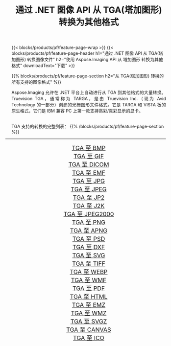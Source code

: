 ﻿---
title: 通过 .NET 图像 API 从 TGA(塔加图形) 转换为其他格式 
weight: 3920
url: /zh-hans/net/conversion/from/tga 
lang: zh-hans
langdirlevel: 2
locales: zh-hans,ja,it,ru,de,es,fr,nl,id,lt,pl,pt,vi,tr,ko,zh-hant,ar,hi,th,sv,cs,uk,he
description: 使用 Aspose.Imaging，您可以轻松地将 TGA(塔加图形) 转换为其他格式
---

{{< blocks/products/pf/feature-page-wrap >}}
{{< blocks/products/pf/feature-page-header h1="通过 .NET 图像 API 从 TGA(塔加图形) 转换图像文件" h2="使用 Aspose.Imaging API 从 塔加图形 转换为其他格式" downloadText="下载" >}}


{{% blocks/products/pf/feature-page-section  h2="从 TGA(塔加图形) 转换的所有支持的图像格式" %}}
<p align=justify>Aspose.Imaging 允许在 .NET 平台上自动进行从 TGA 到其他格式的大量转换。 Truevision TGA，通常称为 TARGA，是由 Truevision Inc.（现为 Avid Technology 的一部分）创建的光栅图形文件格式。它是 TARGA 和 VISTA 板的原生格式，它们是 IBM 兼容 PC 上第一款支持高彩/真彩显示的显卡。</p>
<br/>
TGA 支持的转换的完整列表：
{{% /blocks/products/pf/feature-page-section %}}
<div class="container-fluid productfamilypage bg-gray">
    <div class="convertypes bg-gray agp-content section">
        <div class="container">
		<hr style="margin-left:-20px;"/>
		<div class="row other-converters" style="gap: 10px;font-size: 19px;text-align:center;">
		    <div class='col-md-2 other-converter remove-lp remove-rp'><a href="/imaging/zh-hans/net/conversion/tga-to-bmp" style="padding:15px;">TGA 至 BMP</a></div><div class='col-md-2 other-converter remove-lp remove-rp'><a href="/imaging/zh-hans/net/conversion/tga-to-gif" style="padding:15px;">TGA 至 GIF</a></div><div class='col-md-2 other-converter remove-lp remove-rp'><a href="/imaging/zh-hans/net/conversion/tga-to-dicom" style="padding:15px;">TGA 至 DICOM</a></div><div class='col-md-2 other-converter remove-lp remove-rp'><a href="/imaging/zh-hans/net/conversion/tga-to-emf" style="padding:15px;">TGA 至 EMF</a></div><div class='col-md-2 other-converter remove-lp remove-rp'><a href="/imaging/zh-hans/net/conversion/tga-to-jpg" style="padding:15px;">TGA 至 JPG</a></div><div class='col-md-2 other-converter remove-lp remove-rp'><a href="/imaging/zh-hans/net/conversion/tga-to-jpeg" style="padding:15px;">TGA 至 JPEG</a></div><div class='col-md-2 other-converter remove-lp remove-rp'><a href="/imaging/zh-hans/net/conversion/tga-to-jp2" style="padding:15px;">TGA 至 JP2</a></div><div class='col-md-2 other-converter remove-lp remove-rp'><a href="/imaging/zh-hans/net/conversion/tga-to-j2k" style="padding:15px;">TGA 至 J2K</a></div><div class='col-md-2 other-converter remove-lp remove-rp'><a href="/imaging/zh-hans/net/conversion/tga-to-jpeg2000" style="padding:15px;">TGA 至 JPEG2000</a></div><div class='col-md-2 other-converter remove-lp remove-rp'><a href="/imaging/zh-hans/net/conversion/tga-to-png" style="padding:15px;">TGA 至 PNG</a></div><div class='col-md-2 other-converter remove-lp remove-rp'><a href="/imaging/zh-hans/net/conversion/tga-to-apng" style="padding:15px;">TGA 至 APNG</a></div><div class='col-md-2 other-converter remove-lp remove-rp'><a href="/imaging/zh-hans/net/conversion/tga-to-psd" style="padding:15px;">TGA 至 PSD</a></div><div class='col-md-2 other-converter remove-lp remove-rp'><a href="/imaging/zh-hans/net/conversion/tga-to-dxf" style="padding:15px;">TGA 至 DXF</a></div><div class='col-md-2 other-converter remove-lp remove-rp'><a href="/imaging/zh-hans/net/conversion/tga-to-svg" style="padding:15px;">TGA 至 SVG</a></div><div class='col-md-2 other-converter remove-lp remove-rp'><a href="/imaging/zh-hans/net/conversion/tga-to-tiff" style="padding:15px;">TGA 至 TIFF</a></div><div class='col-md-2 other-converter remove-lp remove-rp'><a href="/imaging/zh-hans/net/conversion/tga-to-webp" style="padding:15px;">TGA 至 WEBP</a></div><div class='col-md-2 other-converter remove-lp remove-rp'><a href="/imaging/zh-hans/net/conversion/tga-to-wmf" style="padding:15px;">TGA 至 WMF</a></div><div class='col-md-2 other-converter remove-lp remove-rp'><a href="/imaging/zh-hans/net/conversion/tga-to-pdf" style="padding:15px;">TGA 至 PDF</a></div><div class='col-md-2 other-converter remove-lp remove-rp'><a href="/imaging/zh-hans/net/conversion/tga-to-html" style="padding:15px;">TGA 至 HTML</a></div><div class='col-md-2 other-converter remove-lp remove-rp'><a href="/imaging/zh-hans/net/conversion/tga-to-emz" style="padding:15px;">TGA 至 EMZ</a></div><div class='col-md-2 other-converter remove-lp remove-rp'><a href="/imaging/zh-hans/net/conversion/tga-to-wmz" style="padding:15px;">TGA 至 WMZ</a></div><div class='col-md-2 other-converter remove-lp remove-rp'><a href="/imaging/zh-hans/net/conversion/tga-to-svgz" style="padding:15px;">TGA 至 SVGZ</a></div><div class='col-md-2 other-converter remove-lp remove-rp'><a href="/imaging/zh-hans/net/conversion/tga-to-canvas" style="padding:15px;">TGA 至 CANVAS</a></div><div class='col-md-2 other-converter remove-lp remove-rp'><a href="/imaging/zh-hans/net/conversion/tga-to-ico" style="padding:15px;">TGA 至 ICO</a></div>
                </div>
        </div>
    </div>
</div>
<br/>

